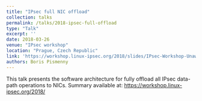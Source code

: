 ```yaml
---
title: "IPsec full NIC offload"
collection: talks
permalink: /talks/2018-ipsec-full-offload
type: "Talk"
excerpt: ''
date: 2018-03-26
venue: "IPsec workshop"
location: "Prague, Czech Republic"
link: 'https://workshop.linux-ipsec.org/2018/slides/IPsec-Workshop-Unaware.pdf'
authors: Boris Pismenny
---
```


This talk presents the software architecture for fully offload all IPsec
data-path operations to NICs. Summary available at:
https://workshop.linux-ipsec.org/2018/
